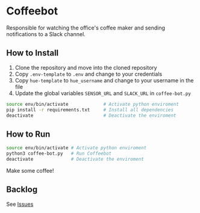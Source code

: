 # Coffeebot
Responsible for watching the office's coffee maker and sending notifications to a Slack channel.

## How to Install

1. Clone the repository and move into the cloned repository
2. Copy `.env-template` to `.env`  and change to your credentials
3. Copy `hue-template` to `hue_username` and change to your username in the file
4. Update the global variables `SENSOR_URL` and `SLACK_URL` in `coffee-bot.py`

```sh
source env/bin/activate             # Activate python enviroment
pip install -r requirements.txt     # Install all dependencies
deactivate                          # Deactivate the enviroment
```

## How to Run

```sh
source env/bin/activate # Activate python enviroment
python3 coffee-bot.py   # Run Coffeebot
deactivate              # Deactivate the enviroment
```

Make some coffee!

## Backlog
See [Issues](https://github.com/phixarhasse/coffeebot/issues)
